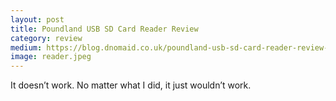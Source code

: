 ```yaml
---
layout: post
title: Poundland USB SD Card Reader Review
category: review
medium: https://blog.dnomaid.co.uk/poundland-usb-sd-card-reader-review-5786596b28e8
image: reader.jpeg
---
```


It doesn’t work. No matter what I did, it just wouldn’t work.
